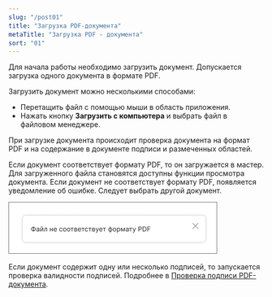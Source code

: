 ```yaml
---
slug: "/post01"
title: "Загрузка PDF-документа"
metaTitle: "Загрузка PDF - документа"
sort: "01"
---
```


Для начала работы необходимо загрузить документ. Допускается загрузка одного документа в формате PDF.

Загрузить документ можно несколькими способами:

- Перетащить файл с помощью мыши в область приложения.
- Нажать кнопку **Загрузить с компьютера** и выбрать файл в файловом менеджере.

При загрузке документа происходит проверка документа на формат PDF и на содержание в документе подписи и размеченных областей.

Если документ соответствует формату PDF, то он загружается в мастер. Для загруженного файла становятся доступны функции просмотра документа. Если документ не соответствует формату PDF, появляется уведомление об ошибке. Следует выбрать другой документ.

![notice-fileNotPDF.png](./images/notice-fileNotPDF.png "Файл не соответствует формату PDF")

Если документ содержит одну или несколько подписей, то запускается проверка валидности подписей. Подробнее в [Проверка подписи PDF-документа](./07-verify-signature.md).